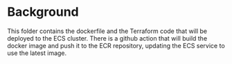 # Background
This folder contains the dockerfile and the Terraform code that will be deployed to the ECS cluster.
There is a github action that will build the docker image and push it to the ECR repository, updating the ECS service to use the latest image.
